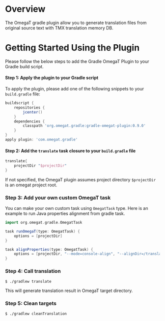 # Overview

The OmegaT gradle plugin allow you to generate translation files from original source text
with TMX translation memory DB.

# Getting Started Using the Plugin

Please follow the below steps to add the Gradle OmegaT Plugin to your Gradle build script.

#### Step 1: Apply the plugin to your Gradle script

To apply the plugin, please add one of the following snippets to your `build.gradle` file:

```groovy
buildscript {
    repositories {
        jcenter()
    }
    dependencies {
        classpath 'org.omegat.gradle:gradle-omegat-plugin:0.9.0'
    }
}
apply plugin: 'com.omegat.gradle'
```

#### Step 2: Add the `translate` task closure to your `build.gradle` file

```groovy
translate{
    projectDir "$projectDir"
}
```

If not specified, the OmegaT plugin assumes project directory `$projectDir` is an omegat project root.

### Step 3: Add your own custom OmegaT task

You can make your own custom task using `OmegatTask` type.
Here is an example to run Java properties alignment from gradle task.

```groovy
import org.omegat.gradle.OmegatTask

task runOmegaT(type: OmegatTask) {
    options = [projectDir]
}

task alignProperties(type: OmegatTask) {
    options = [projectDir, "--mode=console-align", "--alignDir=/translatedFiles/"]
}
```

### Step 4: Call translation

```bash
$ ./gradlew translate
```

This will generate translation result in OmegaT target directory.


### Step 5: Clean targets

```bash
$ ./gradlew cleanTranslation
```
